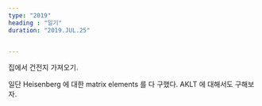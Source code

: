 ```yaml
---
type: "2019"
heading : "일기"
duration: "2019.JUL.25"


---
```


집에서 건전지 가져오기.

일단 Heisenberg 에 대한 matrix elements 를 다 구했다. AKLT 에 대해서도 구해보자. 